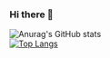 ### Hi there 🎁

![Anurag's GitHub stats](https://github-readme-stats.vercel.app/api?username=jwor12427&show_icons=true&theme=dracula)<br>
[![Top Langs](https://github-readme-stats.vercel.app/api/top-langs/?username=jwor12427&layout=compact)](https://github.com/anuraghazra/github-readme-stats)
